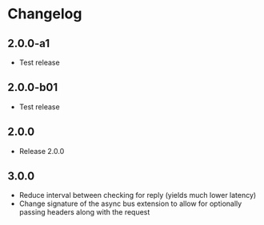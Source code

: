 # Changelog

## 2.0.0-a1

* Test release

## 2.0.0-b01

* Test release

## 2.0.0

* Release 2.0.0

## 3.0.0

* Reduce interval between checking for reply (yields much lower latency)
* Change signature of the async bus extension to allow for optionally passing headers along with the request